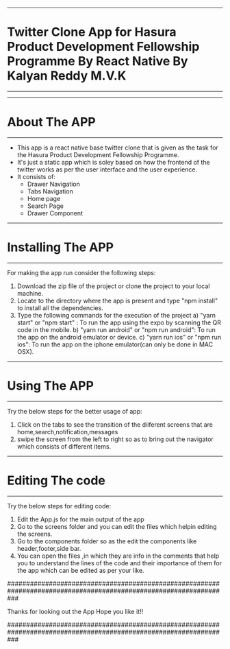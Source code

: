 ***********************************

# Twitter Clone App for Hasura Product Development Fellowship Programme By React Native By Kalyan Reddy M.V.K

***********************************

***********************************
# About The APP
***********************************
* This app is a react native base twitter clone that is given as the task for the Hasura Product Development Fellowship 
Programme.
* It's just a static app which is soley based on how the frontend of the twitter works as per the user interface and the user experience.
* It consists of:
  * Drawer Navigation
  * Tabs Navigation
  * Home page
  * Search Page
  * Drawer Component


***********************************
# Installing The APP
***********************************
For making the app run consider the following steps:

1. Download the zip file of the project or clone the project to your local machine.
2. Locate to the directory where the app is present and type "npm install" to install all the dependencies.
3. Type the following commands for the execution of the project
    a) "yarn start" or "npm start" :
       To run the app using the expo by scanning the QR code in the mobile.
    b) "yarn run android" or "npm run android":
       To run the app on the android emulator or device.
    c) "yarn run ios" or "npm run ios":
       To run the app on the iphone emulator(can only be done in MAC OSX).


***********************************
# Using The APP
***********************************
Try the below steps for the better usage of app:

1. Click on the tabs to see the transition of the diiferent screens that are home,search,notification,messages
2. swipe the screen from the left to right so as to bring out the navigator which consists of different items.

***********************************
# Editing The code
***********************************
Try the below steps for editing code:

1. Edit the App.js for the main output of the app
2. Go to the screens folder and you can edit the files which helpin editing the screens.
3. Go to the components folder so as the edit the components like header,footer,side bar.
4. You can open the files ,in which they are info in the comments that help you to understand the lines of the code and their importance of them for the app which can be edited as per your like.

###################################################################################################################

Thanks for looking out the App
Hope you like it!! 

###################################################################################################################
